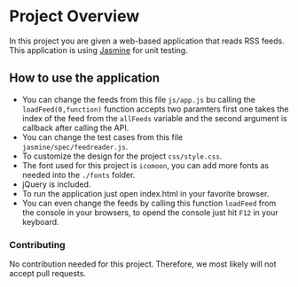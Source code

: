 # Project Overview

In this project you are given a web-based application that reads RSS feeds. This application is using [Jasmine](http://jasmine.github.io/) for unit testing.

## How to use the application

- You can change the feeds from this file `js/app.js` bu calling the `loadFeed(0,function)` function accepts two paramters first one takes the index of the feed from the `allFeeds` variable and the second argument is callback after calling the API.
- You can change the test cases from this file `jasmine/spec/feedreader.js`.
- To customize the design for the project `css/style.css`.
- The font used for this project is `icomoon`, you can add more fonts as needed into the `./fonts` folder.
- jQuery is included.
- To run the application just open index.html in your favorite browser.
- You can even change the feeds by calling this function `loadFeed` from the console in your browsers, to opend the console just hit `F12` in your keyboard.

### Contributing

No contribution needed for this project. Therefore, we most likely will not accept pull requests.